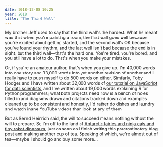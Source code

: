 ```yaml
---
date: 2018-12-08 10:25
year: 2018
title: "The Third Wall"
---
```


My brother Jeff used to say that the third wall's the hardest.
What he meant was that when you're painting a room,
the first wall goes well because you're excited about getting started,
and the second wall's OK because you've found your rhythm,
and the last well isn't bad because the end is in sight,
but the third wall—that's the hard one.
You're tired,
you're bored,
and you still have a lot to do.
That's when you make your mistakes.

Or,
if you're an amateur author,
that's when you give up.
I'm 40,000 words into one story
and 33,000 words into yet another revision of another
and I really have to push myself to do 500 words on either.
Similarly,
Toby Hodges and I have written about 32,000 words of
[our tutorial on JavaScript for data scientists](https://software-tools-in-javascript.github.io/js-vs-ds/en/),
and I've written about 19,000 words explaining R for Python programmers;
what both projects need now is a bunch of holes filled in and diagrams drawn
and citations tracked down and examples cleaned up to be consistent and honestly,
I'd rather do dishes and laundry and watch inane YouTube videos than look at any of them.

But as Bernd Heinrich said, the will to succeed means nothing without the will to prepare.
So I'm off to the land of [Antarctic fairies and ninja cats and tiny robot dinosaurs](http://sensibleadventures.com/madica/),
just as soon as I finish writing this procrastinatory blog post and making another cup of tea.
Speaking of which, we're almost out of tea—maybe I should go and buy some more…
